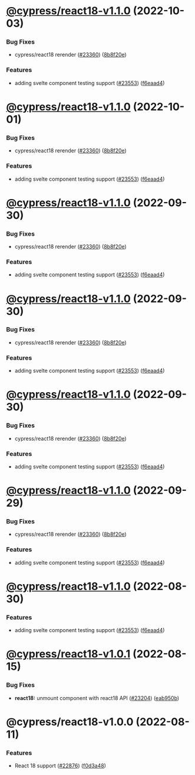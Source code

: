 # [@cypress/react18-v1.1.0](https://github.com/cypress-io/cypress/compare/@cypress/react18-v1.0.1...@cypress/react18-v1.1.0) (2022-10-03)


### Bug Fixes

* cypress/react18 rerender ([#23360](https://github.com/cypress-io/cypress/issues/23360)) ([8b8f20e](https://github.com/cypress-io/cypress/commit/8b8f20eec77d4c0a704aee7f7077dc92dbafb93f))


### Features

* adding svelte component testing support ([#23553](https://github.com/cypress-io/cypress/issues/23553)) ([f6eaad4](https://github.com/cypress-io/cypress/commit/f6eaad40e1836fa9db87c60defa5ae6f390c8fd8))

# [@cypress/react18-v1.1.0](https://github.com/cypress-io/cypress/compare/@cypress/react18-v1.0.1...@cypress/react18-v1.1.0) (2022-10-01)


### Bug Fixes

* cypress/react18 rerender ([#23360](https://github.com/cypress-io/cypress/issues/23360)) ([8b8f20e](https://github.com/cypress-io/cypress/commit/8b8f20eec77d4c0a704aee7f7077dc92dbafb93f))


### Features

* adding svelte component testing support ([#23553](https://github.com/cypress-io/cypress/issues/23553)) ([f6eaad4](https://github.com/cypress-io/cypress/commit/f6eaad40e1836fa9db87c60defa5ae6f390c8fd8))

# [@cypress/react18-v1.1.0](https://github.com/cypress-io/cypress/compare/@cypress/react18-v1.0.1...@cypress/react18-v1.1.0) (2022-09-30)


### Bug Fixes

* cypress/react18 rerender ([#23360](https://github.com/cypress-io/cypress/issues/23360)) ([8b8f20e](https://github.com/cypress-io/cypress/commit/8b8f20eec77d4c0a704aee7f7077dc92dbafb93f))


### Features

* adding svelte component testing support ([#23553](https://github.com/cypress-io/cypress/issues/23553)) ([f6eaad4](https://github.com/cypress-io/cypress/commit/f6eaad40e1836fa9db87c60defa5ae6f390c8fd8))

# [@cypress/react18-v1.1.0](https://github.com/cypress-io/cypress/compare/@cypress/react18-v1.0.1...@cypress/react18-v1.1.0) (2022-09-30)


### Bug Fixes

* cypress/react18 rerender ([#23360](https://github.com/cypress-io/cypress/issues/23360)) ([8b8f20e](https://github.com/cypress-io/cypress/commit/8b8f20eec77d4c0a704aee7f7077dc92dbafb93f))


### Features

* adding svelte component testing support ([#23553](https://github.com/cypress-io/cypress/issues/23553)) ([f6eaad4](https://github.com/cypress-io/cypress/commit/f6eaad40e1836fa9db87c60defa5ae6f390c8fd8))

# [@cypress/react18-v1.1.0](https://github.com/cypress-io/cypress/compare/@cypress/react18-v1.0.1...@cypress/react18-v1.1.0) (2022-09-30)


### Bug Fixes

* cypress/react18 rerender ([#23360](https://github.com/cypress-io/cypress/issues/23360)) ([8b8f20e](https://github.com/cypress-io/cypress/commit/8b8f20eec77d4c0a704aee7f7077dc92dbafb93f))


### Features

* adding svelte component testing support ([#23553](https://github.com/cypress-io/cypress/issues/23553)) ([f6eaad4](https://github.com/cypress-io/cypress/commit/f6eaad40e1836fa9db87c60defa5ae6f390c8fd8))

# [@cypress/react18-v1.1.0](https://github.com/cypress-io/cypress/compare/@cypress/react18-v1.0.1...@cypress/react18-v1.1.0) (2022-09-29)


### Bug Fixes

* cypress/react18 rerender ([#23360](https://github.com/cypress-io/cypress/issues/23360)) ([8b8f20e](https://github.com/cypress-io/cypress/commit/8b8f20eec77d4c0a704aee7f7077dc92dbafb93f))


### Features

* adding svelte component testing support ([#23553](https://github.com/cypress-io/cypress/issues/23553)) ([f6eaad4](https://github.com/cypress-io/cypress/commit/f6eaad40e1836fa9db87c60defa5ae6f390c8fd8))

# [@cypress/react18-v1.1.0](https://github.com/cypress-io/cypress/compare/@cypress/react18-v1.0.1...@cypress/react18-v1.1.0) (2022-08-30)


### Features

* adding svelte component testing support ([#23553](https://github.com/cypress-io/cypress/issues/23553)) ([f6eaad4](https://github.com/cypress-io/cypress/commit/f6eaad40e1836fa9db87c60defa5ae6f390c8fd8))

# [@cypress/react18-v1.0.1](https://github.com/cypress-io/cypress/compare/@cypress/react18-v1.0.0...@cypress/react18-v1.0.1) (2022-08-15)


### Bug Fixes

* **react18:** unmount component with react18 API ([#23204](https://github.com/cypress-io/cypress/issues/23204)) ([eab950b](https://github.com/cypress-io/cypress/commit/eab950bec013f9caf5836e3fa58670fde25e2684))

# @cypress/react18-v1.0.0 (2022-08-11)


### Features

* React 18 support ([#22876](https://github.com/cypress-io/cypress/issues/22876)) ([f0d3a48](https://github.com/cypress-io/cypress/commit/f0d3a4867907bf6e60468510daa883ccc8dcfb63))

